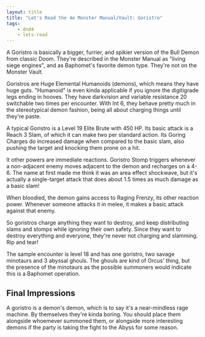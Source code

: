 ```yaml
---
layout: title
title: "Let's Read the 4e Monster Manual/Vault: Goristro"
tags:
    - dnd4
    - lets-read
---
```


A Goristro is basically a bigger, furrier, and spikier version of the Bull Demon
from classic Doom. They're described in the Monster Manual as "living siege
engines", and as Baphomet's favorite demon type. They're not on the Monster
Vault.

Goristros are Huge Elemental Humanoids (demons), which means they have huge
guts. "Humanoid" is even kinda applicable if you ignore the digitigrade legs
ending in hooves. They have darkvision and variable resistance 20 switchable two
times per encounter. With Int 6, they behave pretty much in the stereotypical
demon fashion, being all about charging things until they're paste.

A typical Goristro is a Level 19 Elite Brute with 450 HP. Its basic attack is a
Reach 3 Slam, of which it can make two per standard action. Its Goring Charges
do increased damage when compared to the basic slam, also pushing the target and
knocking them prone on a hit.

It other powers are immediate reactions. Goristro Stomp triggers whenever a
non-adjacent enemy moves adjacent to the demon and recharges on a 4-6. The name
at first made me think it was an area effect shockwave, but it's actually a
single-target attack that does about 1.5 times as much damage as a basic slam!

When bloodied, the demon gains access to Raging Frenzy, its other reaction
power. Whenever someone attacks it in melee, it makes a basic attack against
that enemy.

So goristros charge anything they want to destroy, and keep distributing slams
and stomps while ignoring their own safety. Since they want to destroy
everything and everyone, they're never not charging and slamming. Rip and tear!

The sample encounter is level 18 and has one goristro, two savage minotaurs and
3 abyssal ghouls. The ghouls are kind of Orcus' thing, but the presence of the
minotaurs as the possible summoners would indicate this is a Baphomet operation.

## Final Impressions

A goristro is a demon's demon, which is to say it's a near-mindless rage
machine. By themselves they're kinda boring. You should place them alongside
whoemever summoned them, or alongside more interesting demons if the party is
taking the fight to the Abyss for some reason.
